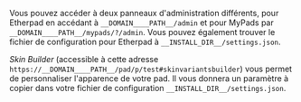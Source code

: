 Vous pouvez accéder à deux panneaux d'administration différents, pour Etherpad en accédant à `__DOMAIN____PATH__/admin` et pour MyPads par `__DOMAIN____PATH__/mypads/?/admin`. Vous pouvez également trouver le fichier de configuration pour Etherpad à `__INSTALL_DIR__/settings.json`.

*Skin Builder* (accessible à cette adresse `https://__DOMAIN____PATH__/pad/p/test#skinvariantsbuilder`) vous permet de personnaliser l'apparence de votre pad. Il vous donnera un paramètre à copier dans votre fichier de configuration `__INSTALL_DIR__/settings.json`.

